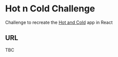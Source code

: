 # Hot n Cold Challenge

Challenge to recreate the [Hot and Cold](https://thinkful-ed.github.io/hot-or-cold-demo/) app in React

## URL

TBC


